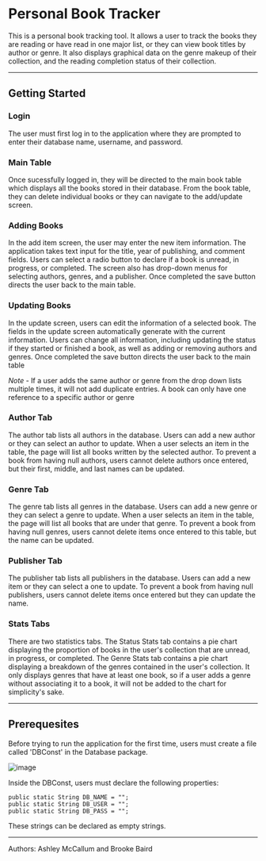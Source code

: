 # Personal Book Tracker
This is a personal book tracking tool. It allows a user to track the books they are reading or have read in one major list, or they can view book titles by author or genre. It also displays graphical data on the genre makeup of their collection, and the reading completion status of their collection.

***
## Getting Started
### Login
The user must first log in to the application where they are prompted to enter their database name, username, and password.

### Main Table
Once sucessfully logged in, they will be directed to the main book table which displays all the books stored in their database. From the book table, they can delete individual books or they can navigate to the add/update screen.

### Adding Books
In the add item screen, the user may enter the new item information. The application takes text input for the title, year of publishing, and comment fields. Users can select a radio button to declare if a book is unread, in progress, or completed. The screen also has drop-down menus for selecting authors, genres, and a publisher. Once completed the save button directs the user back to the main table.

### Updating Books
In the update screen, users can edit the information of a selected book. The fields in the update screen automatically generate with the current information. Users can change all information, including updating the status if they started or finished a book, as well as adding or removing authors and genres. Once completed the save button directs the user back to the main table

*Note* - If a user adds the same author or genre from the drop down lists multiple times, it will not add duplicate entries. A book can only have one reference to a specific author or genre

### Author Tab
The author tab lists all authors in the database. Users can add a new author or they can select an author to update. When a user selects an item in the table, the page will list all books written by the selected author. To prevent a book from having null authors, users cannot delete authors once entered, but their first, middle, and last names can be updated.

### Genre Tab
The genre tab lists all genres in the database. Users can add a new genre or they can select a genre to update. When a user selects an item in the table, the page will list all books that are under that genre. To prevent a book from having null genres, users cannot delete items once entered to this table, but the name can be updated.

### Publisher Tab
The publisher tab lists all publishers in the database. Users can add a new item or they can select a one to update. To prevent a book from having null publishers, users cannot delete items once entered but they can update the name.

### Stats Tabs
There are two statistics tabs. The Status Stats tab contains a pie chart displaying the proportion of books in the user's collection that are unread, in progress, or completed. 
The Genre Stats tab contains a pie chart displaying a breakdown of the genres contained in the user's collection. It only displays genres that have at least one book, so if a user adds a genre without associating it to a book, it will not be added to the chart for simplicity's sake.

***
## Prerequesites
Before trying to run the application for the first time, users must create a file called 'DBConst' in the Database package.

![image](https://user-images.githubusercontent.com/90527594/145234090-347d5eb7-94ca-4a64-9e69-f6f8aeaaf5dd.png)

Inside the DBConst, users must declare the following properties:
```
public static String DB_NAME = "";
public static String DB_USER = "";
public static String DB_PASS = "";
```
These strings can be declared as empty strings.

***
Authors: Ashley McCallum and Brooke Baird
